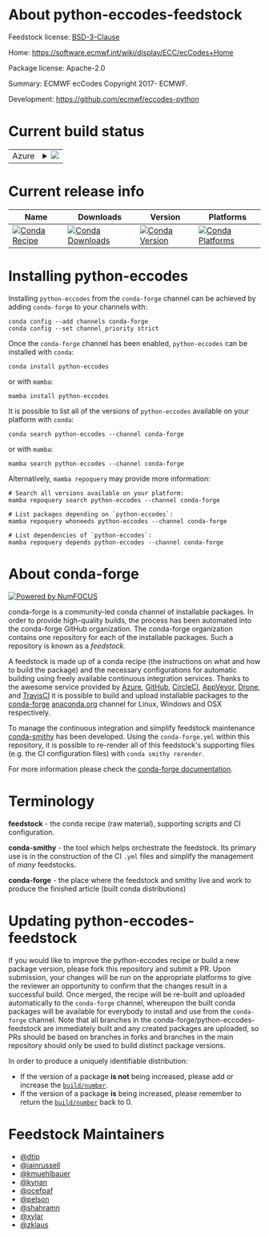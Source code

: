 About python-eccodes-feedstock
==============================

Feedstock license: [BSD-3-Clause](https://github.com/conda-forge/python-eccodes-feedstock/blob/main/LICENSE.txt)

Home: https://software.ecmwf.int/wiki/display/ECC/ecCodes+Home

Package license: Apache-2.0

Summary: ECMWF ecCodes Copyright 2017- ECMWF.

Development: https://github.com/ecmwf/eccodes-python

Current build status
====================


<table>
    
  <tr>
    <td>Azure</td>
    <td>
      <details>
        <summary>
          <a href="https://dev.azure.com/conda-forge/feedstock-builds/_build/latest?definitionId=5050&branchName=main">
            <img src="https://dev.azure.com/conda-forge/feedstock-builds/_apis/build/status/python-eccodes-feedstock?branchName=main">
          </a>
        </summary>
        <table>
          <thead><tr><th>Variant</th><th>Status</th></tr></thead>
          <tbody><tr>
              <td>linux_64_numpy1.22python3.10.____cpython</td>
              <td>
                <a href="https://dev.azure.com/conda-forge/feedstock-builds/_build/latest?definitionId=5050&branchName=main">
                  <img src="https://dev.azure.com/conda-forge/feedstock-builds/_apis/build/status/python-eccodes-feedstock?branchName=main&jobName=linux&configuration=linux%20linux_64_numpy1.22python3.10.____cpython" alt="variant">
                </a>
              </td>
            </tr><tr>
              <td>linux_64_numpy1.22python3.8.____cpython</td>
              <td>
                <a href="https://dev.azure.com/conda-forge/feedstock-builds/_build/latest?definitionId=5050&branchName=main">
                  <img src="https://dev.azure.com/conda-forge/feedstock-builds/_apis/build/status/python-eccodes-feedstock?branchName=main&jobName=linux&configuration=linux%20linux_64_numpy1.22python3.8.____cpython" alt="variant">
                </a>
              </td>
            </tr><tr>
              <td>linux_64_numpy1.22python3.9.____73_pypy</td>
              <td>
                <a href="https://dev.azure.com/conda-forge/feedstock-builds/_build/latest?definitionId=5050&branchName=main">
                  <img src="https://dev.azure.com/conda-forge/feedstock-builds/_apis/build/status/python-eccodes-feedstock?branchName=main&jobName=linux&configuration=linux%20linux_64_numpy1.22python3.9.____73_pypy" alt="variant">
                </a>
              </td>
            </tr><tr>
              <td>linux_64_numpy1.22python3.9.____cpython</td>
              <td>
                <a href="https://dev.azure.com/conda-forge/feedstock-builds/_build/latest?definitionId=5050&branchName=main">
                  <img src="https://dev.azure.com/conda-forge/feedstock-builds/_apis/build/status/python-eccodes-feedstock?branchName=main&jobName=linux&configuration=linux%20linux_64_numpy1.22python3.9.____cpython" alt="variant">
                </a>
              </td>
            </tr><tr>
              <td>linux_64_numpy1.23python3.11.____cpython</td>
              <td>
                <a href="https://dev.azure.com/conda-forge/feedstock-builds/_build/latest?definitionId=5050&branchName=main">
                  <img src="https://dev.azure.com/conda-forge/feedstock-builds/_apis/build/status/python-eccodes-feedstock?branchName=main&jobName=linux&configuration=linux%20linux_64_numpy1.23python3.11.____cpython" alt="variant">
                </a>
              </td>
            </tr><tr>
              <td>linux_64_numpy1.26python3.12.____cpython</td>
              <td>
                <a href="https://dev.azure.com/conda-forge/feedstock-builds/_build/latest?definitionId=5050&branchName=main">
                  <img src="https://dev.azure.com/conda-forge/feedstock-builds/_apis/build/status/python-eccodes-feedstock?branchName=main&jobName=linux&configuration=linux%20linux_64_numpy1.26python3.12.____cpython" alt="variant">
                </a>
              </td>
            </tr><tr>
              <td>osx_64_numpy1.22python3.10.____cpython</td>
              <td>
                <a href="https://dev.azure.com/conda-forge/feedstock-builds/_build/latest?definitionId=5050&branchName=main">
                  <img src="https://dev.azure.com/conda-forge/feedstock-builds/_apis/build/status/python-eccodes-feedstock?branchName=main&jobName=osx&configuration=osx%20osx_64_numpy1.22python3.10.____cpython" alt="variant">
                </a>
              </td>
            </tr><tr>
              <td>osx_64_numpy1.22python3.8.____cpython</td>
              <td>
                <a href="https://dev.azure.com/conda-forge/feedstock-builds/_build/latest?definitionId=5050&branchName=main">
                  <img src="https://dev.azure.com/conda-forge/feedstock-builds/_apis/build/status/python-eccodes-feedstock?branchName=main&jobName=osx&configuration=osx%20osx_64_numpy1.22python3.8.____cpython" alt="variant">
                </a>
              </td>
            </tr><tr>
              <td>osx_64_numpy1.22python3.9.____73_pypy</td>
              <td>
                <a href="https://dev.azure.com/conda-forge/feedstock-builds/_build/latest?definitionId=5050&branchName=main">
                  <img src="https://dev.azure.com/conda-forge/feedstock-builds/_apis/build/status/python-eccodes-feedstock?branchName=main&jobName=osx&configuration=osx%20osx_64_numpy1.22python3.9.____73_pypy" alt="variant">
                </a>
              </td>
            </tr><tr>
              <td>osx_64_numpy1.22python3.9.____cpython</td>
              <td>
                <a href="https://dev.azure.com/conda-forge/feedstock-builds/_build/latest?definitionId=5050&branchName=main">
                  <img src="https://dev.azure.com/conda-forge/feedstock-builds/_apis/build/status/python-eccodes-feedstock?branchName=main&jobName=osx&configuration=osx%20osx_64_numpy1.22python3.9.____cpython" alt="variant">
                </a>
              </td>
            </tr><tr>
              <td>osx_64_numpy1.23python3.11.____cpython</td>
              <td>
                <a href="https://dev.azure.com/conda-forge/feedstock-builds/_build/latest?definitionId=5050&branchName=main">
                  <img src="https://dev.azure.com/conda-forge/feedstock-builds/_apis/build/status/python-eccodes-feedstock?branchName=main&jobName=osx&configuration=osx%20osx_64_numpy1.23python3.11.____cpython" alt="variant">
                </a>
              </td>
            </tr><tr>
              <td>osx_64_numpy1.26python3.12.____cpython</td>
              <td>
                <a href="https://dev.azure.com/conda-forge/feedstock-builds/_build/latest?definitionId=5050&branchName=main">
                  <img src="https://dev.azure.com/conda-forge/feedstock-builds/_apis/build/status/python-eccodes-feedstock?branchName=main&jobName=osx&configuration=osx%20osx_64_numpy1.26python3.12.____cpython" alt="variant">
                </a>
              </td>
            </tr><tr>
              <td>osx_arm64_numpy1.22python3.10.____cpython</td>
              <td>
                <a href="https://dev.azure.com/conda-forge/feedstock-builds/_build/latest?definitionId=5050&branchName=main">
                  <img src="https://dev.azure.com/conda-forge/feedstock-builds/_apis/build/status/python-eccodes-feedstock?branchName=main&jobName=osx&configuration=osx%20osx_arm64_numpy1.22python3.10.____cpython" alt="variant">
                </a>
              </td>
            </tr><tr>
              <td>osx_arm64_numpy1.22python3.8.____cpython</td>
              <td>
                <a href="https://dev.azure.com/conda-forge/feedstock-builds/_build/latest?definitionId=5050&branchName=main">
                  <img src="https://dev.azure.com/conda-forge/feedstock-builds/_apis/build/status/python-eccodes-feedstock?branchName=main&jobName=osx&configuration=osx%20osx_arm64_numpy1.22python3.8.____cpython" alt="variant">
                </a>
              </td>
            </tr><tr>
              <td>osx_arm64_numpy1.22python3.9.____cpython</td>
              <td>
                <a href="https://dev.azure.com/conda-forge/feedstock-builds/_build/latest?definitionId=5050&branchName=main">
                  <img src="https://dev.azure.com/conda-forge/feedstock-builds/_apis/build/status/python-eccodes-feedstock?branchName=main&jobName=osx&configuration=osx%20osx_arm64_numpy1.22python3.9.____cpython" alt="variant">
                </a>
              </td>
            </tr><tr>
              <td>osx_arm64_numpy1.23python3.11.____cpython</td>
              <td>
                <a href="https://dev.azure.com/conda-forge/feedstock-builds/_build/latest?definitionId=5050&branchName=main">
                  <img src="https://dev.azure.com/conda-forge/feedstock-builds/_apis/build/status/python-eccodes-feedstock?branchName=main&jobName=osx&configuration=osx%20osx_arm64_numpy1.23python3.11.____cpython" alt="variant">
                </a>
              </td>
            </tr><tr>
              <td>osx_arm64_numpy1.26python3.12.____cpython</td>
              <td>
                <a href="https://dev.azure.com/conda-forge/feedstock-builds/_build/latest?definitionId=5050&branchName=main">
                  <img src="https://dev.azure.com/conda-forge/feedstock-builds/_apis/build/status/python-eccodes-feedstock?branchName=main&jobName=osx&configuration=osx%20osx_arm64_numpy1.26python3.12.____cpython" alt="variant">
                </a>
              </td>
            </tr><tr>
              <td>win_64_numpy1.22python3.10.____cpython</td>
              <td>
                <a href="https://dev.azure.com/conda-forge/feedstock-builds/_build/latest?definitionId=5050&branchName=main">
                  <img src="https://dev.azure.com/conda-forge/feedstock-builds/_apis/build/status/python-eccodes-feedstock?branchName=main&jobName=win&configuration=win%20win_64_numpy1.22python3.10.____cpython" alt="variant">
                </a>
              </td>
            </tr><tr>
              <td>win_64_numpy1.22python3.8.____cpython</td>
              <td>
                <a href="https://dev.azure.com/conda-forge/feedstock-builds/_build/latest?definitionId=5050&branchName=main">
                  <img src="https://dev.azure.com/conda-forge/feedstock-builds/_apis/build/status/python-eccodes-feedstock?branchName=main&jobName=win&configuration=win%20win_64_numpy1.22python3.8.____cpython" alt="variant">
                </a>
              </td>
            </tr><tr>
              <td>win_64_numpy1.22python3.9.____73_pypy</td>
              <td>
                <a href="https://dev.azure.com/conda-forge/feedstock-builds/_build/latest?definitionId=5050&branchName=main">
                  <img src="https://dev.azure.com/conda-forge/feedstock-builds/_apis/build/status/python-eccodes-feedstock?branchName=main&jobName=win&configuration=win%20win_64_numpy1.22python3.9.____73_pypy" alt="variant">
                </a>
              </td>
            </tr><tr>
              <td>win_64_numpy1.22python3.9.____cpython</td>
              <td>
                <a href="https://dev.azure.com/conda-forge/feedstock-builds/_build/latest?definitionId=5050&branchName=main">
                  <img src="https://dev.azure.com/conda-forge/feedstock-builds/_apis/build/status/python-eccodes-feedstock?branchName=main&jobName=win&configuration=win%20win_64_numpy1.22python3.9.____cpython" alt="variant">
                </a>
              </td>
            </tr><tr>
              <td>win_64_numpy1.23python3.11.____cpython</td>
              <td>
                <a href="https://dev.azure.com/conda-forge/feedstock-builds/_build/latest?definitionId=5050&branchName=main">
                  <img src="https://dev.azure.com/conda-forge/feedstock-builds/_apis/build/status/python-eccodes-feedstock?branchName=main&jobName=win&configuration=win%20win_64_numpy1.23python3.11.____cpython" alt="variant">
                </a>
              </td>
            </tr><tr>
              <td>win_64_numpy1.26python3.12.____cpython</td>
              <td>
                <a href="https://dev.azure.com/conda-forge/feedstock-builds/_build/latest?definitionId=5050&branchName=main">
                  <img src="https://dev.azure.com/conda-forge/feedstock-builds/_apis/build/status/python-eccodes-feedstock?branchName=main&jobName=win&configuration=win%20win_64_numpy1.26python3.12.____cpython" alt="variant">
                </a>
              </td>
            </tr>
          </tbody>
        </table>
      </details>
    </td>
  </tr>
</table>

Current release info
====================

| Name | Downloads | Version | Platforms |
| --- | --- | --- | --- |
| [![Conda Recipe](https://img.shields.io/badge/recipe-python--eccodes-green.svg)](https://anaconda.org/conda-forge/python-eccodes) | [![Conda Downloads](https://img.shields.io/conda/dn/conda-forge/python-eccodes.svg)](https://anaconda.org/conda-forge/python-eccodes) | [![Conda Version](https://img.shields.io/conda/vn/conda-forge/python-eccodes.svg)](https://anaconda.org/conda-forge/python-eccodes) | [![Conda Platforms](https://img.shields.io/conda/pn/conda-forge/python-eccodes.svg)](https://anaconda.org/conda-forge/python-eccodes) |

Installing python-eccodes
=========================

Installing `python-eccodes` from the `conda-forge` channel can be achieved by adding `conda-forge` to your channels with:

```
conda config --add channels conda-forge
conda config --set channel_priority strict
```

Once the `conda-forge` channel has been enabled, `python-eccodes` can be installed with `conda`:

```
conda install python-eccodes
```

or with `mamba`:

```
mamba install python-eccodes
```

It is possible to list all of the versions of `python-eccodes` available on your platform with `conda`:

```
conda search python-eccodes --channel conda-forge
```

or with `mamba`:

```
mamba search python-eccodes --channel conda-forge
```

Alternatively, `mamba repoquery` may provide more information:

```
# Search all versions available on your platform:
mamba repoquery search python-eccodes --channel conda-forge

# List packages depending on `python-eccodes`:
mamba repoquery whoneeds python-eccodes --channel conda-forge

# List dependencies of `python-eccodes`:
mamba repoquery depends python-eccodes --channel conda-forge
```


About conda-forge
=================

[![Powered by
NumFOCUS](https://img.shields.io/badge/powered%20by-NumFOCUS-orange.svg?style=flat&colorA=E1523D&colorB=007D8A)](https://numfocus.org)

conda-forge is a community-led conda channel of installable packages.
In order to provide high-quality builds, the process has been automated into the
conda-forge GitHub organization. The conda-forge organization contains one repository
for each of the installable packages. Such a repository is known as a *feedstock*.

A feedstock is made up of a conda recipe (the instructions on what and how to build
the package) and the necessary configurations for automatic building using freely
available continuous integration services. Thanks to the awesome service provided by
[Azure](https://azure.microsoft.com/en-us/services/devops/), [GitHub](https://github.com/),
[CircleCI](https://circleci.com/), [AppVeyor](https://www.appveyor.com/),
[Drone](https://cloud.drone.io/welcome), and [TravisCI](https://travis-ci.com/)
it is possible to build and upload installable packages to the
[conda-forge](https://anaconda.org/conda-forge) [anaconda.org](https://anaconda.org/)
channel for Linux, Windows and OSX respectively.

To manage the continuous integration and simplify feedstock maintenance
[conda-smithy](https://github.com/conda-forge/conda-smithy) has been developed.
Using the ``conda-forge.yml`` within this repository, it is possible to re-render all of
this feedstock's supporting files (e.g. the CI configuration files) with ``conda smithy rerender``.

For more information please check the [conda-forge documentation](https://conda-forge.org/docs/).

Terminology
===========

**feedstock** - the conda recipe (raw material), supporting scripts and CI configuration.

**conda-smithy** - the tool which helps orchestrate the feedstock.
                   Its primary use is in the construction of the CI ``.yml`` files
                   and simplify the management of *many* feedstocks.

**conda-forge** - the place where the feedstock and smithy live and work to
                  produce the finished article (built conda distributions)


Updating python-eccodes-feedstock
=================================

If you would like to improve the python-eccodes recipe or build a new
package version, please fork this repository and submit a PR. Upon submission,
your changes will be run on the appropriate platforms to give the reviewer an
opportunity to confirm that the changes result in a successful build. Once
merged, the recipe will be re-built and uploaded automatically to the
`conda-forge` channel, whereupon the built conda packages will be available for
everybody to install and use from the `conda-forge` channel.
Note that all branches in the conda-forge/python-eccodes-feedstock are
immediately built and any created packages are uploaded, so PRs should be based
on branches in forks and branches in the main repository should only be used to
build distinct package versions.

In order to produce a uniquely identifiable distribution:
 * If the version of a package **is not** being increased, please add or increase
   the [``build/number``](https://docs.conda.io/projects/conda-build/en/latest/resources/define-metadata.html#build-number-and-string).
 * If the version of a package **is** being increased, please remember to return
   the [``build/number``](https://docs.conda.io/projects/conda-build/en/latest/resources/define-metadata.html#build-number-and-string)
   back to 0.

Feedstock Maintainers
=====================

* [@dtip](https://github.com/dtip/)
* [@iainrussell](https://github.com/iainrussell/)
* [@kmuehlbauer](https://github.com/kmuehlbauer/)
* [@kynan](https://github.com/kynan/)
* [@ocefpaf](https://github.com/ocefpaf/)
* [@pelson](https://github.com/pelson/)
* [@shahramn](https://github.com/shahramn/)
* [@xylar](https://github.com/xylar/)
* [@zklaus](https://github.com/zklaus/)


